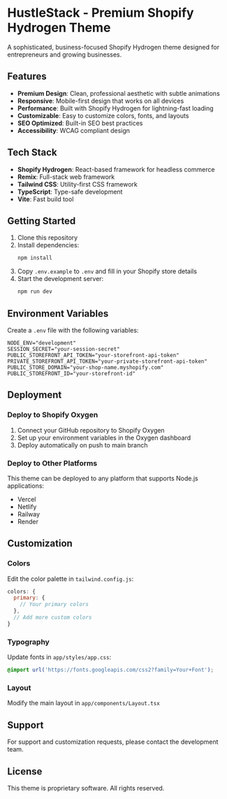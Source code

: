 # HustleStack - Premium Shopify Hydrogen Theme

A sophisticated, business-focused Shopify Hydrogen theme designed for entrepreneurs and growing businesses.

## Features

- **Premium Design**: Clean, professional aesthetic with subtle animations
- **Responsive**: Mobile-first design that works on all devices
- **Performance**: Built with Shopify Hydrogen for lightning-fast loading
- **Customizable**: Easy to customize colors, fonts, and layouts
- **SEO Optimized**: Built-in SEO best practices
- **Accessibility**: WCAG compliant design

## Tech Stack

- **Shopify Hydrogen**: React-based framework for headless commerce
- **Remix**: Full-stack web framework
- **Tailwind CSS**: Utility-first CSS framework
- **TypeScript**: Type-safe development
- **Vite**: Fast build tool

## Getting Started

1. Clone this repository
2. Install dependencies:
   ```bash
   npm install
   ```
3. Copy `.env.example` to `.env` and fill in your Shopify store details
4. Start the development server:
   ```bash
   npm run dev
   ```

## Environment Variables

Create a `.env` file with the following variables:

```
NODE_ENV="development"
SESSION_SECRET="your-session-secret"
PUBLIC_STOREFRONT_API_TOKEN="your-storefront-api-token"
PRIVATE_STOREFRONT_API_TOKEN="your-private-storefront-api-token"
PUBLIC_STORE_DOMAIN="your-shop-name.myshopify.com"
PUBLIC_STOREFRONT_ID="your-storefront-id"
```

## Deployment

### Deploy to Shopify Oxygen

1. Connect your GitHub repository to Shopify Oxygen
2. Set up your environment variables in the Oxygen dashboard
3. Deploy automatically on push to main branch

### Deploy to Other Platforms

This theme can be deployed to any platform that supports Node.js applications:

- Vercel
- Netlify
- Railway
- Render

## Customization

### Colors

Edit the color palette in `tailwind.config.js`:

```js
colors: {
  primary: {
    // Your primary colors
  },
  // Add more custom colors
}
```

### Typography

Update fonts in `app/styles/app.css`:

```css
@import url('https://fonts.googleapis.com/css2?family=Your+Font');
```

### Layout

Modify the main layout in `app/components/Layout.tsx`

## Support

For support and customization requests, please contact the development team.

## License

This theme is proprietary software. All rights reserved.

